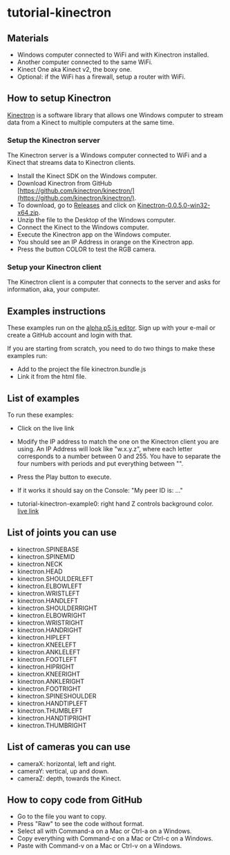 # tutorial-kinectron

## Materials

* Windows computer connected to WiFi and with Kinectron installed.
* Another computer connected to the same WiFi.
* Kinect One aka Kinect v2, the boxy one.
* Optional: if the WiFi has a firewall, setup a router with WiFi.

## How to setup Kinectron

[Kinectron](https://kinectron.github.io/) is a software library that allows one Windows computer to stream data from a Kinect to multiple computers at the same time.

### Setup the Kinectron server

The Kinectron server is a Windows computer connected to WiFi and a Kinect that streams data to Kinectron clients.

* Install the Kinect SDK on the Windows computer.
* Download Kinectron from GitHub [https://github.com/kinectron/kinectron/](https://github.com/kinectron/kinectron/).
* To download, go to [Releases](https://github.com/kinectron/kinectron/releases) and click on [Kinectron-0.0.5.0-win32-x64.zip](Kinectron-0.0.5.0-win32-x64.zip).
* Unzip the file to the Desktop of the Windows computer.
* Connect the Kinect to the Windows computer.
* Execute the Kinectron app on the Windows computer.
* You should see an IP Address in orange on the Kinectron app.
* Press the button COLOR to test the RGB camera.

### Setup your Kinectron client

The Kinectron client is a computer that connects to the server and asks for information, aka, your computer.

## Examples instructions

These examples run on the [alpha p5.js editor](https://alpha.editor.p5js.org/). Sign up with your e-mail or create a GitHub account and login with that.

If you are starting from scratch, you need to do two things to make these examples run:

* Add to the project the file kinectron.bundle.js
* Link it from the html file.

## List of examples

To run these examples:
* Click on the live link
* Modify the IP address to match the one on the Kinectron client you are using. An IP Address will look like "w.x.y.z", where each letter corresponds to a number between 0 and 255. You have to separate the four numbers with periods and put everything between "".
* Press the Play button to execute.
* If it works it should say on the Console: "My peer ID is: ..."

* tutorial-kinectron-example0: right hand Z controls background color. [live link](http://alpha.editor.p5js.org/montoyamoraga/sketches/BkwAqUb9G)

## List of joints you can use

* kinectron.SPINEBASE
* kinectron.SPINEMID
* kinectron.NECK
* kinectron.HEAD
* kinectron.SHOULDERLEFT
* kinectron.ELBOWLEFT
* kinectron.WRISTLEFT
* kinectron.HANDLEFT
* kinectron.SHOULDERRIGHT
* kinectron.ELBOWRIGHT
* kinectron.WRISTRIGHT
* kinectron.HANDRIGHT
* kinectron.HIPLEFT
* kinectron.KNEELEFT
* kinectron.ANKLELEFT
* kinectron.FOOTLEFT
* kinectron.HIPRIGHT
* kinectron.KNEERIGHT
* kinectron.ANKLERIGHT
* kinectron.FOOTRIGHT
* kinectron.SPINESHOULDER
* kinectron.HANDTIPLEFT
* kinectron.THUMBLEFT
* kinectron.HANDTIPRIGHT
* kinectron.THUMBRIGHT

## List of cameras you can use

* cameraX: horizontal, left and right.
* cameraY: vertical, up and down.
* cameraZ: depth, towards the Kinect.

## How to copy code from GitHub

* Go to the file you want to copy.
* Press "Raw" to see the code without format.
* Select all with Command-a on a Mac or Ctrl-a on a Windows.
* Copy everything with Command-c on a Mac or Ctrl-c on a Windows.
* Paste with Command-v on a Mac or Ctrl-v on a Windows.
